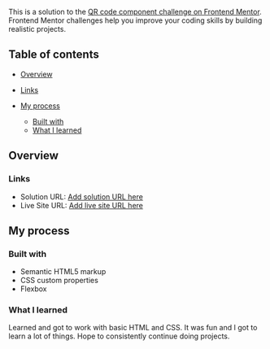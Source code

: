 This is a solution to the [QR code component challenge on Frontend Mentor](https://www.frontendmentor.io/challenges/qr-code-component-iux_sIO_H). Frontend Mentor challenges help you improve your coding skills by building realistic projects. 

## Table of contents

- [Overview](#overview)
  
- [Links](#links)
- [My process](#my-process)
  - [Built with](#built-with)
  - [What I learned](#what-i-learned)




## Overview


### Links

- Solution URL: [Add solution URL here](https://your-solution-url.com)
- Live Site URL: [Add live site URL here](https://your-live-site-url.com)

## My process

### Built with

- Semantic HTML5 markup
- CSS custom properties
- Flexbox


### What I learned

Learned and got to work with basic HTML and CSS. It was fun and I got to learn a lot of things. Hope to consistently continue doing projects. 